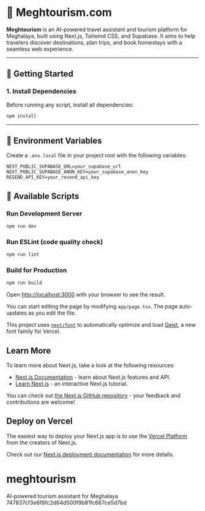 
# 🌄 Meghtourism.com

**Meghtourism** is an AI-powered travel assistant and tourism platform for Meghalaya, built using Next.js, Tailwind CSS, and Supabase. It aims to help travelers discover destinations, plan trips, and book homestays with a seamless web experience.

---

## 🚀 Getting Started

### 1. Install Dependencies

Before running any script, install all dependencies:

```bash
npm install
```

---

## 🔐 Environment Variables

Create a `.env.local` file in your project root with the following variables:

```env
NEXT_PUBLIC_SUPABASE_URL=your_supabase_url
NEXT_PUBLIC_SUPABASE_ANON_KEY=your_supabase_anon_key
RESEND_API_KEY=your_resend_api_key
```
## 🧪 Available Scripts

### Run Development Server

```bash
npm run dev
```

### Run ESLint (code quality check)

```bash
npm run lint
```

### Build for Production

```bash
npm run build
```

Open [http://localhost:3000](http://localhost:3000) with your browser to see the result.

You can start editing the page by modifying `app/page.tsx`. The page auto-updates as you edit the file.

This project uses [`next/font`](https://nextjs.org/docs/app/building-your-application/optimizing/fonts) to automatically optimize and load [Geist](https://vercel.com/font), a new font family for Vercel.

## Learn More

To learn more about Next.js, take a look at the following resources:

- [Next.js Documentation](https://nextjs.org/docs) - learn about Next.js features and API.
- [Learn Next.js](https://nextjs.org/learn) - an interactive Next.js tutorial.

You can check out [the Next.js GitHub repository](https://github.com/vercel/next.js) - your feedback and contributions are welcome!

## Deploy on Vercel

The easiest way to deploy your Next.js app is to use the [Vercel Platform](https://vercel.com/new?utm_medium=default-template&filter=next.js&utm_source=create-next-app&utm_campaign=create-next-app-readme) from the creators of Next.js.

Check out our [Next.js deployment documentation](https://nextjs.org/docs/app/building-your-application/deploying) for more details.

# meghtourism
AI-powered tourism assistant for Meghalaya
 747837cf3e6f8fc2d64d500f9b81fc667ce5d7bd

